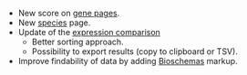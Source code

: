 * New score on [gene pages](/bgee14_0/?page=gene).
* New [species](/bgee14_0/?page=species) page.
* Update of the [expression comparison](/bgee14_0/?page=expression_comparison)
    * Better sorting approach.
    * Possibility to export results (copy to clipboard or TSV).
* Improve findability of data by adding [Bioschemas](https://bioschemas.org) markup.
